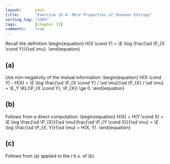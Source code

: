 ```yaml
---
layout:      post
title:       "Exercise 15.4: More Properties of Shannon Entropy"
sorting_tag: "1504"
tags:        [chapter 15]
comments:    true
---
```


Recall the definition
\begin{equation}
    H(X \cond Y) = \E \log \frac{\sd \P_{X \cond Y}}{\sd \mu}.
\end{equation}

## (a)

Use non-negativity of the mutual information:
\begin{equation}
    H(X \cond Y) - H(X)
    = \E \log \frac{\sd \P_{X \cond Y} / \sd \mu}{\sd \P_{X} / \sd \mu}
    = \E_Y \KL(\P_{X \cond Y}, \P_{X})
    \ge 0.
\end{equation}


## (b)

Follows from a direct computation:
\begin{equation}
    H(X) + H(Y \cond X)
    = \E \log \frac{\sd \P_{X}}{\sd \mu}\frac{\sd \P_{Y \cond X}}{\sd \mu}
    = \E \log \frac{\sd \P_{X, Y}}{\sd \mu}
    = H(X, Y).
\end{equation}


## (c)

Follows from (a) applied to the r.h.s. of (b).
